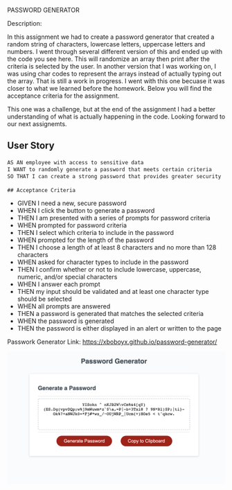 PASSWORD GENERATOR


Description:

In this assignment we had to create a password generator that created a random string of characters, lowercase letters, uppercase letters and numbers.
I went through several different version of this and ended up with the code you see here. This will randomize an array then print after the criteria 
is selected by the user. In another version that I was working on, I was using char codes to represent the arrays instead of actually typing out the 
array. That is still a work in progress. I went with this one becuase it was closer to what we learned before the homework. Below you will find the 
acceptance criteria for the assignment. 

This one was a challenge, but at the end of the assignment I had a better understanding of what is actually happening in the code. Looking forward 
to our next assignemts. 

## User Story

```
AS AN employee with access to sensitive data
I WANT to randomly generate a password that meets certain criteria
SO THAT I can create a strong password that provides greater security

## Acceptance Criteria

```
- GIVEN I need a new, secure password
- WHEN I click the button to generate a password
- THEN I am presented with a series of prompts for password criteria
- WHEN prompted for password criteria
- THEN I select which criteria to include in the password
- WHEN prompted for the length of the password
- THEN I choose a length of at least 8 characters and no more than 128 characters
- WHEN asked for character types to include in the password
- THEN I confirm whether or not to include lowercase, uppercase, numeric, and/or special characters
- WHEN I answer each prompt
- THEN my input should be validated and at least one character type should be selected
- WHEN all prompts are answered
- THEN a password is generated that matches the selected criteria
- WHEN the password is generated
- THEN the password is either displayed in an alert or written to the page


Passwork Generator Link:
https://xboboyx.github.io/password-generator/


![](assets/images/password-generator.png)